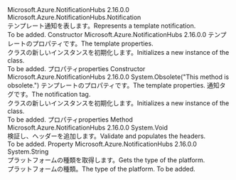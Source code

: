 <Type Name="TemplateNotification" FullName="Microsoft.Azure.NotificationHubs.TemplateNotification">
  <TypeSignature Language="C#" Value="public sealed class TemplateNotification : Microsoft.Azure.NotificationHubs.Notification" />
  <TypeSignature Language="ILAsm" Value=".class public auto ansi sealed beforefieldinit TemplateNotification extends Microsoft.Azure.NotificationHubs.Notification" />
  <TypeSignature Language="DocId" Value="T:Microsoft.Azure.NotificationHubs.TemplateNotification" />
  <TypeSignature Language="VB.NET" Value="Public NotInheritable Class TemplateNotification&#xA;Inherits Notification" />
  <TypeSignature Language="F#" Value="type TemplateNotification = class&#xA;    inherit Notification" />
  <AssemblyInfo>
    <AssemblyName>Microsoft.Azure.NotificationHubs</AssemblyName>
    <AssemblyVersion>2.16.0.0</AssemblyVersion>
  </AssemblyInfo>
  <Base>
    <BaseTypeName>Microsoft.Azure.NotificationHubs.Notification</BaseTypeName>
  </Base>
  <Interfaces />
  <Docs>
    <summary><span data-ttu-id="49493-101">テンプレート通知を表します。</span><span class="sxs-lookup"><span data-stu-id="49493-101">Represents a template notification.</span></span></summary>
    <remarks>To be added.</remarks>
  </Docs>
  <Members>
    <Member MemberName=".ctor">
      <MemberSignature Language="C#" Value="public TemplateNotification (System.Collections.Generic.IDictionary&lt;string,string&gt; templateProperties);" />
      <MemberSignature Language="ILAsm" Value=".method public hidebysig specialname rtspecialname instance void .ctor(class System.Collections.Generic.IDictionary`2&lt;string, string&gt; templateProperties) cil managed" />
      <MemberSignature Language="DocId" Value="M:Microsoft.Azure.NotificationHubs.TemplateNotification.#ctor(System.Collections.Generic.IDictionary{System.String,System.String})" />
      <MemberSignature Language="VB.NET" Value="Public Sub New (templateProperties As IDictionary(Of String, String))" />
      <MemberSignature Language="F#" Value="new Microsoft.Azure.NotificationHubs.TemplateNotification : System.Collections.Generic.IDictionary&lt;string, string&gt; -&gt; Microsoft.Azure.NotificationHubs.TemplateNotification" Usage="new Microsoft.Azure.NotificationHubs.TemplateNotification templateProperties" />
      <MemberType>Constructor</MemberType>
      <AssemblyInfo>
        <AssemblyName>Microsoft.Azure.NotificationHubs</AssemblyName>
        <AssemblyVersion>2.16.0.0</AssemblyVersion>
      </AssemblyInfo>
      <Parameters>
        <Parameter Name="templateProperties" Type="System.Collections.Generic.IDictionary&lt;System.String,System.String&gt;" />
      </Parameters>
      <Docs>
        <param name="templateProperties"><span data-ttu-id="49493-102">テンプレートのプロパティです。</span><span class="sxs-lookup"><span data-stu-id="49493-102">The template properties.</span></span></param>
        <summary><span data-ttu-id="49493-103"><see cref="T:Microsoft.Azure.NotificationHubs.TemplateNotification" /> クラスの新しいインスタンスを初期化します。</span><span class="sxs-lookup"><span data-stu-id="49493-103">Initializes a new instance of the <see cref="T:Microsoft.Azure.NotificationHubs.TemplateNotification" /> class.</span></span></summary>
        <remarks>To be added.</remarks>
        <exception cref="T:System.ArgumentNullException"><span data-ttu-id="49493-104">プロパティ</span><span class="sxs-lookup"><span data-stu-id="49493-104">properties</span></span></exception>
      </Docs>
    </Member>
    <Member MemberName=".ctor">
      <MemberSignature Language="C#" Value="public TemplateNotification (System.Collections.Generic.IDictionary&lt;string,string&gt; templateProperties, string tag);" />
      <MemberSignature Language="ILAsm" Value=".method public hidebysig specialname rtspecialname instance void .ctor(class System.Collections.Generic.IDictionary`2&lt;string, string&gt; templateProperties, string tag) cil managed" />
      <MemberSignature Language="DocId" Value="M:Microsoft.Azure.NotificationHubs.TemplateNotification.#ctor(System.Collections.Generic.IDictionary{System.String,System.String},System.String)" />
      <MemberSignature Language="VB.NET" Value="Public Sub New (templateProperties As IDictionary(Of String, String), tag As String)" />
      <MemberSignature Language="F#" Value="new Microsoft.Azure.NotificationHubs.TemplateNotification : System.Collections.Generic.IDictionary&lt;string, string&gt; * string -&gt; Microsoft.Azure.NotificationHubs.TemplateNotification" Usage="new Microsoft.Azure.NotificationHubs.TemplateNotification (templateProperties, tag)" />
      <MemberType>Constructor</MemberType>
      <AssemblyInfo>
        <AssemblyName>Microsoft.Azure.NotificationHubs</AssemblyName>
        <AssemblyVersion>2.16.0.0</AssemblyVersion>
      </AssemblyInfo>
      <Attributes>
        <Attribute>
          <AttributeName>System.Obsolete("This method is obsolete.")</AttributeName>
        </Attribute>
      </Attributes>
      <Parameters>
        <Parameter Name="templateProperties" Type="System.Collections.Generic.IDictionary&lt;System.String,System.String&gt;" />
        <Parameter Name="tag" Type="System.String" />
      </Parameters>
      <Docs>
        <param name="templateProperties"><span data-ttu-id="49493-105">テンプレートのプロパティです。</span><span class="sxs-lookup"><span data-stu-id="49493-105">The template properties.</span></span></param>
        <param name="tag"><span data-ttu-id="49493-106">通知タグです。</span><span class="sxs-lookup"><span data-stu-id="49493-106">The notification tag.</span></span></param>
        <summary><span data-ttu-id="49493-107"><see cref="T:Microsoft.Azure.NotificationHubs.TemplateNotification" /> クラスの新しいインスタンスを初期化します。</span><span class="sxs-lookup"><span data-stu-id="49493-107">Initializes a new instance of the <see cref="T:Microsoft.Azure.NotificationHubs.TemplateNotification" /> class.</span></span></summary>
        <remarks>To be added.</remarks>
        <exception cref="T:System.ArgumentNullException"><span data-ttu-id="49493-108">プロパティ</span><span class="sxs-lookup"><span data-stu-id="49493-108">properties</span></span></exception>
      </Docs>
    </Member>
    <Member MemberName="OnValidateAndPopulateHeaders">
      <MemberSignature Language="C#" Value="protected override void OnValidateAndPopulateHeaders ();" />
      <MemberSignature Language="ILAsm" Value=".method familyhidebysig virtual instance void OnValidateAndPopulateHeaders() cil managed" />
      <MemberSignature Language="DocId" Value="M:Microsoft.Azure.NotificationHubs.TemplateNotification.OnValidateAndPopulateHeaders" />
      <MemberSignature Language="VB.NET" Value="Protected Overrides Sub OnValidateAndPopulateHeaders ()" />
      <MemberSignature Language="F#" Value="override this.OnValidateAndPopulateHeaders : unit -&gt; unit" Usage="templateNotification.OnValidateAndPopulateHeaders " />
      <MemberType>Method</MemberType>
      <AssemblyInfo>
        <AssemblyName>Microsoft.Azure.NotificationHubs</AssemblyName>
        <AssemblyVersion>2.16.0.0</AssemblyVersion>
      </AssemblyInfo>
      <ReturnValue>
        <ReturnType>System.Void</ReturnType>
      </ReturnValue>
      <Parameters />
      <Docs>
        <summary>
            <span data-ttu-id="49493-109">検証し、ヘッダーを追加します。</span><span class="sxs-lookup"><span data-stu-id="49493-109">Validate and populates the headers.</span></span>
            </summary>
        <remarks>To be added.</remarks>
      </Docs>
    </Member>
    <Member MemberName="PlatformType">
      <MemberSignature Language="C#" Value="protected override string PlatformType { get; }" />
      <MemberSignature Language="ILAsm" Value=".property instance string PlatformType" />
      <MemberSignature Language="DocId" Value="P:Microsoft.Azure.NotificationHubs.TemplateNotification.PlatformType" />
      <MemberSignature Language="VB.NET" Value="Protected Overrides ReadOnly Property PlatformType As String" />
      <MemberSignature Language="F#" Value="member this.PlatformType : string" Usage="Microsoft.Azure.NotificationHubs.TemplateNotification.PlatformType" />
      <MemberType>Property</MemberType>
      <AssemblyInfo>
        <AssemblyName>Microsoft.Azure.NotificationHubs</AssemblyName>
        <AssemblyVersion>2.16.0.0</AssemblyVersion>
      </AssemblyInfo>
      <ReturnValue>
        <ReturnType>System.String</ReturnType>
      </ReturnValue>
      <Docs>
        <summary>
            <span data-ttu-id="49493-110">プラットフォームの種類を取得します。</span><span class="sxs-lookup"><span data-stu-id="49493-110">Gets the type of the platform.</span></span>
            </summary>
        <value>
            <span data-ttu-id="49493-111">プラットフォームの種類。</span><span class="sxs-lookup"><span data-stu-id="49493-111">The type of the platform.</span></span>
            </value>
        <remarks>To be added.</remarks>
      </Docs>
    </Member>
  </Members>
</Type>